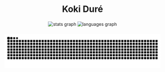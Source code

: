 <h1 align="center">Koki Duré</h1>

###

<div align="center">
  <img src="https://github-readme-stats.vercel.app/api?username=kokidure&hide_title=false&hide_rank=false&show_icons=true&include_all_commits=true&count_private=true&disable_animations=false&theme=dracula&locale=en&hide_border=false&order=1" height="150" alt="stats graph"  />
  <img src="https://github-readme-stats.vercel.app/api/top-langs?username=kokidure&locale=en&hide_title=false&layout=compact&card_width=320&langs_count=5&theme=dracula&hide_border=false&order=2" height="150" alt="languages graph"  />
</div>

###

<img src="https://raw.githubusercontent.com/kokidure/kokidure/output/snake.svg" alt="Snake animation" />

###